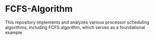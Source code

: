 # FCFS-Algorithm
 This repository implements and analyzes various processor scheduling algorithms, including FCFS algorithm, which serves as a foundational example
